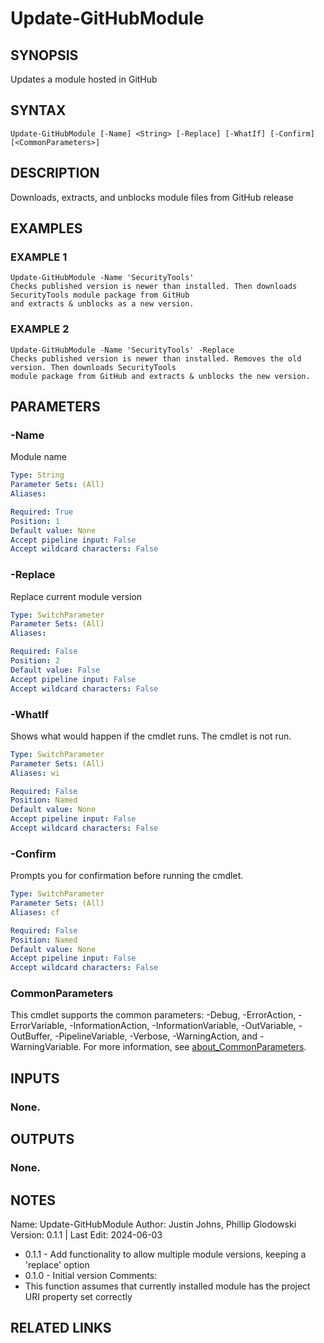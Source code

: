 # Update-GitHubModule

## SYNOPSIS
Updates a module hosted in GitHub

## SYNTAX

```
Update-GitHubModule [-Name] <String> [-Replace] [-WhatIf] [-Confirm] [<CommonParameters>]
```

## DESCRIPTION
Downloads, extracts, and unblocks module files from GitHub release

## EXAMPLES

### EXAMPLE 1
```
Update-GitHubModule -Name 'SecurityTools'
Checks published version is newer than installed. Then downloads SecurityTools module package from GitHub
and extracts & unblocks as a new version.
```

### EXAMPLE 2
```
Update-GitHubModule -Name 'SecurityTools' -Replace
Checks published version is newer than installed. Removes the old version. Then downloads SecurityTools
module package from GitHub and extracts & unblocks the new version.
```

## PARAMETERS

### -Name
Module name

```yaml
Type: String
Parameter Sets: (All)
Aliases:

Required: True
Position: 1
Default value: None
Accept pipeline input: False
Accept wildcard characters: False
```

### -Replace
Replace current module version

```yaml
Type: SwitchParameter
Parameter Sets: (All)
Aliases:

Required: False
Position: 2
Default value: False
Accept pipeline input: False
Accept wildcard characters: False
```

### -WhatIf
Shows what would happen if the cmdlet runs.
The cmdlet is not run.

```yaml
Type: SwitchParameter
Parameter Sets: (All)
Aliases: wi

Required: False
Position: Named
Default value: None
Accept pipeline input: False
Accept wildcard characters: False
```

### -Confirm
Prompts you for confirmation before running the cmdlet.

```yaml
Type: SwitchParameter
Parameter Sets: (All)
Aliases: cf

Required: False
Position: Named
Default value: None
Accept pipeline input: False
Accept wildcard characters: False
```

### CommonParameters
This cmdlet supports the common parameters: -Debug, -ErrorAction, -ErrorVariable, -InformationAction, -InformationVariable, -OutVariable, -OutBuffer, -PipelineVariable, -Verbose, -WarningAction, and -WarningVariable. For more information, see [about_CommonParameters](http://go.microsoft.com/fwlink/?LinkID=113216).

## INPUTS

### None.
## OUTPUTS

### None.
## NOTES
Name:     Update-GitHubModule
Author:   Justin Johns, Phillip Glodowski
Version:  0.1.1 | Last Edit: 2024-06-03
- 0.1.1 - Add functionality to allow multiple module versions, keeping a 'replace' option
- 0.1.0 - Initial version
Comments:
- This function assumes that currently installed module has the project URI property set correctly

## RELATED LINKS
